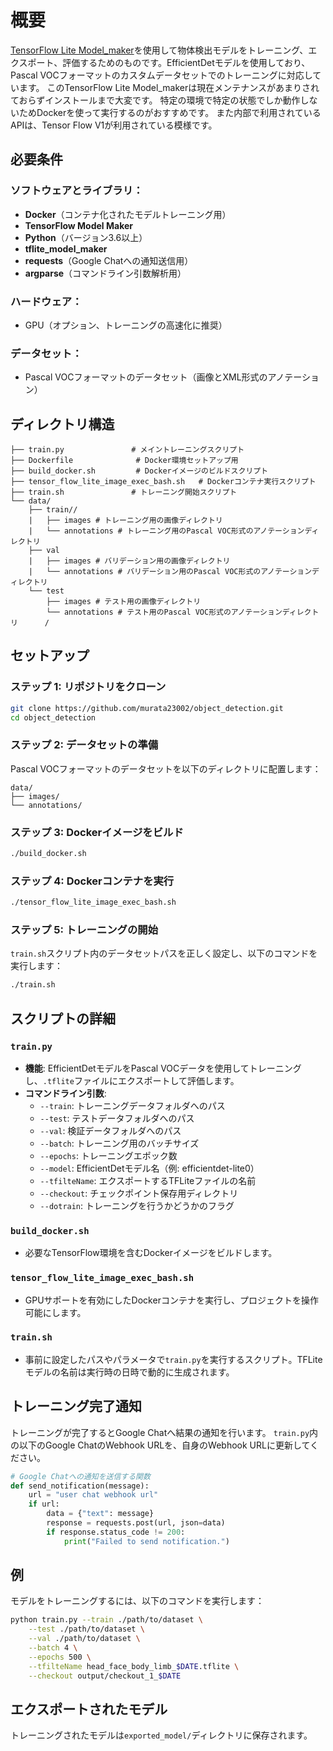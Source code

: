 
# 概要

[TensorFlow Lite Model_maker](https://github.com/tensorflow/examples/blob/master/tensorflow_examples/lite/model_maker/README.md)を使用して物体検出モデルをトレーニング、エクスポート、評価するためのものです。EfficientDetモデルを使用しており、Pascal VOCフォーマットのカスタムデータセットでのトレーニングに対応しています。
このTensorFlow Lite Model_makerは現在メンテナンスがあまりされておらずインストールまで大変です。
特定の環境で特定の状態でしか動作しないためDockerを使って実行するのがおすすめです。
また内部で利用されているAPIは、Tensor Flow V1が利用されている模様です。

## 必要条件

### ソフトウェアとライブラリ：
- **Docker**（コンテナ化されたモデルトレーニング用）
- **TensorFlow Model Maker**
- **Python**（バージョン3.6以上）
- **tflite_model_maker**
- **requests**（Google Chatへの通知送信用）
- **argparse**（コマンドライン引数解析用）

### ハードウェア：
- GPU（オプション、トレーニングの高速化に推奨）

### データセット：
- Pascal VOCフォーマットのデータセット（画像とXML形式のアノテーション）

## ディレクトリ構造

```
├── train.py               # メイントレーニングスクリプト
├── Dockerfile              # Docker環境セットアップ用
├── build_docker.sh         # Dockerイメージのビルドスクリプト
├── tensor_flow_lite_image_exec_bash.sh   # Dockerコンテナ実行スクリプト
├── train.sh               # トレーニング開始スクリプト
└── data/
    ├── train//            
    |   ├── images # トレーニング用の画像ディレクトリ
    |   └── annotations # トレーニング用のPascal VOC形式のアノテーションディレクトリ
    ├── val
    |   ├── images # バリデーション用の画像ディレクトリ
    |   └── annotations # バリデーション用のPascal VOC形式のアノテーションディレクトリ
    └── test
        ├── images # テスト用の画像ディレクトリ
        └── annotations # テスト用のPascal VOC形式のアノテーションディレクトリ      /       
```
## セットアップ

### ステップ 1: リポジトリをクローン
```bash
git clone https://github.com/murata23002/object_detection.git
cd object_detection
```

### ステップ 2: データセットの準備
Pascal VOCフォーマットのデータセットを以下のディレクトリに配置します：
```
data/
├── images/
└── annotations/
```

### ステップ 3: Dockerイメージをビルド
```bash
./build_docker.sh
```

### ステップ 4: Dockerコンテナを実行
```bash
./tensor_flow_lite_image_exec_bash.sh
```

### ステップ 5: トレーニングの開始
`train.sh`スクリプト内のデータセットパスを正しく設定し、以下のコマンドを実行します：
```bash
./train.sh
```

## スクリプトの詳細

### `train.py`
- **機能**: EfficientDetモデルをPascal VOCデータを使用してトレーニングし、`.tflite`ファイルにエクスポートして評価します。
- **コマンドライン引数**:
  - `--train`: トレーニングデータフォルダへのパス
  - `--test`: テストデータフォルダへのパス
  - `--val`: 検証データフォルダへのパス
  - `--batch`: トレーニング用のバッチサイズ
  - `--epochs`: トレーニングエポック数
  - `--model`: EfficientDetモデル名（例: efficientdet-lite0）
  - `--tfilteName`: エクスポートするTFLiteファイルの名前
  - `--checkout`: チェックポイント保存用ディレクトリ
  - `--dotrain`: トレーニングを行うかどうかのフラグ

### `build_docker.sh`
- 必要なTensorFlow環境を含むDockerイメージをビルドします。

### `tensor_flow_lite_image_exec_bash.sh`
- GPUサポートを有効にしたDockerコンテナを実行し、プロジェクトを操作可能にします。

### `train.sh`
- 事前に設定したパスやパラメータで`train.py`を実行するスクリプト。TFLiteモデルの名前は実行時の日時で動的に生成されます。

## トレーニング完了通知

トレーニングが完了するとGoogle Chatへ結果の通知を行います。
`train.py`内の以下のGoogle ChatのWebhook URLを、自身のWebhook URLに更新してください。
```python
# Google Chatへの通知を送信する関数
def send_notification(message):
    url = "user chat webhook url" 
    if url:
        data = {"text": message}
        response = requests.post(url, json=data)
        if response.status_code != 200:
            print("Failed to send notification.")

```
## 例

モデルをトレーニングするには、以下のコマンドを実行します：
```bash
python train.py --train ./path/to/dataset \
    --test ./path/to/dataset \
    --val ./path/to/dataset \
    --batch 4 \
    --epochs 500 \
    --tfilteName head_face_body_limb_$DATE.tflite \
    --checkout output/checkout_1_$DATE
```

## エクスポートされたモデル

トレーニングされたモデルは`exported_model/`ディレクトリに保存されます。


